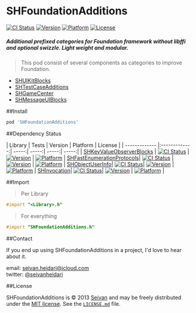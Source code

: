 # SHFoundationAdditions

[![CI Status](https://img.shields.io/travis/seivan/SHTransitionBlocks.svg?style=flat)](https://travis-ci.org/seivan/SHFoundationAdditions)
[![Version](https://img.shields.io/cocoapods/v/SHTransitionBlocks.svg?style=flat)](http://cocoadocs.org/docsets/SHFoundationAdditions)
[![Platform](https://img.shields.io/cocoapods/p/SHTransitionBlocks.svg?style=flat)](http://cocoadocs.org/docsets/SHFoundationAdditions)
[![License](https://img.shields.io/cocoapods/l/SHTransitionBlocks.svg?style=flat)](http://cocoadocs.org/docsets/SHFoundationAdditions)


##### Additional prefixed categories for Foundation framework __without__ libffi and optional swizzle. Light weight and modular. 

> This pod consist of several components as categories to improve Foundation.

- [SHUIKitBlocks](https://github.com/seivan/SHUIKitBlocks)
- [SHTestCaseAdditions](https://github.com/seivan/SHTestCaseAdditions)
- [SHGameCenter](https://github.com/seivan/SHGameCenter)
- [SHMessageUIBlocks](https://github.com/seivan/SHMessageUIBlocks)

##Install
```ruby
pod 'SHFoundationAdditions'
```

##Dependency Status

| Library        | Tests           | Version  | Platform  | License |
| ------------- |:-------------:| -----:|  -----:| -----:| -----:| 
| 
[SHKeyValueObserverBlocks](https://github.com/seivan/SHKeyValueObserverBlocks) | [![CI Status](https://img.shields.io/travis/seivan/SHTransitionBlocks.svg?style=flat)](https://travis-ci.org/seivan/SHTransitionBlocks) | [![Version](https://img.shields.io/cocoapods/v/SHTransitionBlocks.svg?style=flat)](http://cocoadocs.org/docsets/SHTransitionBlocks) | [![Platform](https://img.shields.io/cocoapods/p/SHTransitionBlocks.svg?style=flat)](http://cocoadocs.org/docsets/SHTransitionBlocks) | [SHFastEnumerationProtocols](https://github.com/seivan/SHFastEnumerationProtocols)| [![CI Status](https://img.shields.io/travis/seivan/SHTransitionBlocks.svg?style=flat)](https://travis-ci.org/seivan/SHTransitionBlocks) | [![Version](https://img.shields.io/cocoapods/v/SHTransitionBlocks.svg?style=flat)](http://cocoadocs.org/docsets/SHTransitionBlocks) | [![Platform](https://img.shields.io/cocoapods/p/SHTransitionBlocks.svg?style=flat)](http://cocoadocs.org/docsets/SHTransitionBlocks) | [SHObjectUserInfo](https://github.com/seivan/SHObjectUserInfo)| [![CI Status](https://img.shields.io/travis/seivan/SHTransitionBlocks.svg?style=flat)](https://travis-ci.org/seivan/SHTransitionBlocks)| [![Version](https://img.shields.io/cocoapods/v/SHTransitionBlocks.svg?style=flat)](http://cocoadocs.org/docsets/SHTransitionBlocks) | [![Platform](https://img.shields.io/cocoapods/p/SHTransitionBlocks.svg?style=flat)](http://cocoadocs.org/docsets/SHTransitionBlocks) | [SHInvocation](https://github.com/seivan/SHInvocation)| [![CI Status](https://img.shields.io/travis/seivan/SHTransitionBlocks.svg?style=flat)](https://travis-ci.org/seivan/SHTransitionBlocks)| [![Version](https://img.shields.io/cocoapods/v/SHTransitionBlocks.svg?style=flat)](http://cocoadocs.org/docsets/SHTransitionBlocks) | [![Platform](https://img.shields.io/cocoapods/p/SHTransitionBlocks.svg?style=flat)](http://cocoadocs.org/docsets/SHTransitionBlocks) |

##Import

>Per Library

```objective-c
#import "<Library>.h"
```

>For everything

```objective-c
#import "SHFoundationAdditions.h"
```

##Contact


If you end up using SHFoundationAdditions in a project, I'd love to hear about it.

email: [seivan.heidari@icloud.com](mailto:seivan.heidari@icloud.com)  
twitter: [@seivanheidari](https://twitter.com/seivanheidari)

##License

SHFoundationAdditions is © 2013 [Seivan](http://www.github.com/seivan) and may be freely
distributed under the [MIT license](http://opensource.org/licenses/MIT).
See the [`LICENSE.md`](https://github.com/seivan/SHFoundationAdditions/blob/master/LICENSE.md) file.
